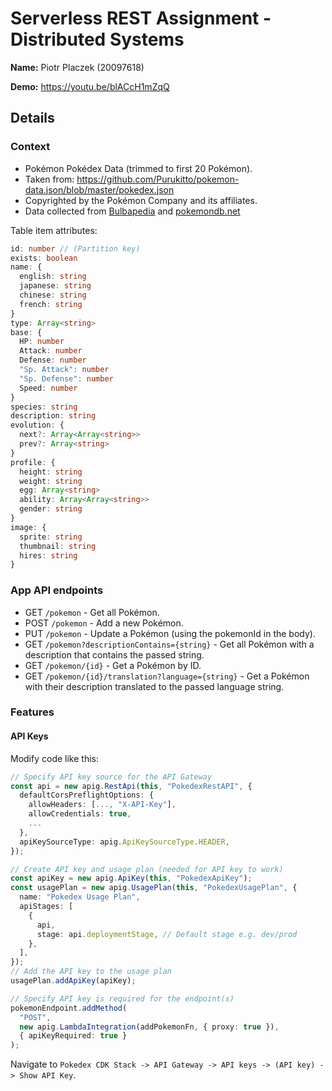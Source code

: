 # Serverless REST Assignment - Distributed Systems

__Name:__ Piotr Placzek (20097618)

__Demo:__ <https://youtu.be/blACcH1mZqQ>

## Details

### Context

- Pokémon Pokédex Data (trimmed to first 20 Pokémon).
- Taken from: <https://github.com/Purukitto/pokemon-data.json/blob/master/pokedex.json>
- Copyrighted by the Pokémon Company and its affiliates.
- Data collected from [Bulbapedia](https://bulbapedia.bulbagarden.net/wiki/Main_Page) and [pokemondb.net](https://pokemondb.net/)

Table item attributes:

```ts
id: number // (Partition key)
exists: boolean
name: {
  english: string
  japanese: string
  chinese: string
  french: string
}
type: Array<string>
base: {
  HP: number
  Attack: number
  Defense: number
  "Sp. Attack": number
  "Sp. Defense": number
  Speed: number
}
species: string
description: string
evolution: {
  next?: Array<Array<string>>
  prev?: Array<string>
}
profile: {
  height: string
  weight: string
  egg: Array<string>
  ability: Array<Array<string>>
  gender: string
}
image: {
  sprite: string
  thumbnail: string
  hires: string
}
```

### App API endpoints

- GET `/pokemon` - Get all Pokémon.
- POST `/pokemon` - Add a new Pokémon.
- PUT `/pokemon` - Update a Pokémon (using the pokemonId in the body).
- GET `/pokemon?descriptionContains={string}` - Get all Pokémon with a description that contains the passed string.
- GET `/pokemon/{id}` - Get a Pokémon by ID.
- GET `/pokemon/{id}/translation?language={string}` - Get a Pokémon with their description translated to the passed language string.

### Features

#### API Keys

Modify code like this:

```ts
// Specify API key source for the API Gateway
const api = new apig.RestApi(this, "PokedexRestAPI", {
  defaultCorsPreflightOptions: {
    allowHeaders: [..., "X-API-Key"],
    allowCredentials: true,
    ...
  },
  apiKeySourceType: apig.ApiKeySourceType.HEADER,
});

// Create API key and usage plan (needed for API key to work)
const apiKey = new apig.ApiKey(this, "PokedexApiKey");
const usagePlan = new apig.UsagePlan(this, "PokedexUsagePlan", {
  name: "Pokedex Usage Plan",
  apiStages: [
    {
      api,
      stage: api.deploymentStage, // Default stage e.g. dev/prod
    },
  ],
});
// Add the API key to the usage plan
usagePlan.addApiKey(apiKey);

// Specify API key is required for the endpoint(s)
pokemonEndpoint.addMethod(
  "POST",
  new apig.LambdaIntegration(addPokemonFn, { proxy: true }),
  { apiKeyRequired: true }
);
```

Navigate to `Pokedex CDK Stack -> API Gateway -> API keys -> (API key) -> Show API Key`.
